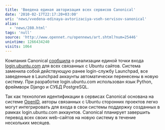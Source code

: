 ```yaml
---
title: 'Введена единая авторизация всех сервисов Сanonical'
date: '2010-02-17T22:17:20+03:00'
uri: 'news/vvedena-edinaya-avtorizaciya-vseh-servisov-sanonical'
alias: 
  - 'news/280.html'
tags: 'null'
source: 'http://www.opennet.ru/opennews/art.shtml?num=25446'
unixtime: 1266434240
visits: 1064
---
```

Компания Сanonical [сообщила](http://blog.canonical.com/?p=330) о реализации единой точки входа [login.ubuntu.com](https://login.ubuntu.com/) для всех связанных с Ubuntu сайтов. Система заменила собой действующую ранее login-службу Launchpad, все заведенные в Launchpad аккаунты автоматически перенесены в новую систему. При разработке login.ubuntu.com использован язык Python, фреймворк Django и СУБД PostgreSQL.

Так как технология идентификации в сервисах Сanonical основана на системе [OpenID](http://ru.wikipedia.org/wiki/OpenID), авторы связанных с Ubuntu сторонних проектов легко могут интегрировать для входа в свои системы поддержку созданных в рамках login.ubuntu.com аккаунтов. Canonical планирует завершить перевод всех своих web-сайтов на новую систему в течение нескольких месяцев.
